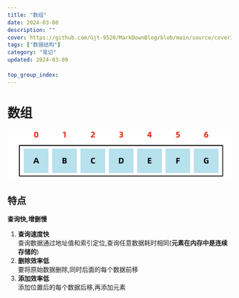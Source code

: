 ```yaml
---
title: "数组"
date: 2024-03-08
description: ""
cover: https://github.com/Gjt-9520/MarkDownBlog/blob/main/source/coverImages/Aimage-135/Aimage48.jpg?raw=true
tags: ["数据结构"]
category: "笔记"
updated: 2024-03-09

top_group_index:
---
```


# 数组

![数组](../images/数组.png)

## 特点 

**查询快,增删慢**

1. **查询速度快**          
查询数据通过地址值和索引定位,查询任意数据耗时相同(**元素在内存中是连续存储的**)
2. **删除效率低**         
要将原始数据删除,同时后面的每个数据前移
3. **添加效率低**        
添加位置后的每个数据后移,再添加元素                

